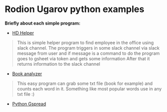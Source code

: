 # Rodion Ugarov python examples

**Briefly about each simple program:**

- [HD Helper](https://github.com/Reddidgy/some-python-examples/tree/main/HD%20Helper)

> This is simple helper program to find employee in the office using slack channel.
> The program triggers in some slack channel via slack message from user
> and if message is a command to do the program goes to gsheet via token and gets some information
> After that it returns information to the slack channel

- [Book analyzer](https://github.com/Reddidgy/some-python-examples/tree/main/Book%20analyzer)

> This easy program can grab some txt file (book for example) and counts each word in it.
> Something like most popular words use in any txt file :)



- [Python Gspread](https://github.com/Reddidgy/some-python-examples/tree/main/PYthonGspread)
